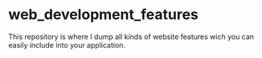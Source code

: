 # web_development_features
This repository is where I dump all kinds of website features wich you can easily include into your application.
